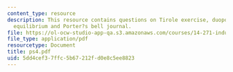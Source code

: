 ```yaml
---
content_type: resource
description: This resource contains questions on Tirole exercise, duopoly model, cournot
  equilibrium and Porter?s bell journal.
file: https://ol-ocw-studio-app-qa.s3.amazonaws.com/courses/14-271-industrial-organization-i-fall-2005/5dd4cef37ffc5b67212fd0e8c5ee8823_ps4.pdf
file_type: application/pdf
resourcetype: Document
title: ps4.pdf
uid: 5dd4cef3-7ffc-5b67-212f-d0e8c5ee8823
---
```

